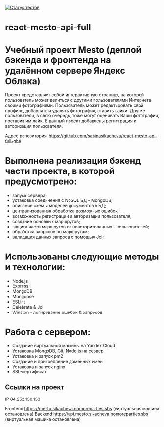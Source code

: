 [![Статус тестов](../../actions/workflows/tests.yml/badge.svg)](../../actions/workflows/tests.yml)

# react-mesto-api-full
#  Учебный проект Mesto (деплой бэкенда и фронтенда на удалённом сервере Яндекс Облака)    
Проект представляет собой интерактивную страницу, на которой пользователь может делиться с другими пользователями Интернета своими фотографиями. Пользователь может редактировать свой профиль, добавлять и удалять фотографии, ставить лайки. Другие пользователи, в свою очередь, тоже могут оценивать Ваши фотографии, поставив им лайк. В данный проект добавлены регистрация и авторизация пользователя.
  
Адрес репозитория: https://github.com/sabinasikacheva/react-mesto-api-full-gha

# Выполнена реализация бэкенд части проекта, в которой предусмотрено:

- запуск сервера;
- установка соединения с NoSQL БД - MongoDB;
- описание схем и моделей документов в БД;
- централизованная обработка возможных ошибок;
- возможность регистрации и авторизации пользователя;
- создание основных маршрутов;
- защита части маршрутов от неавторизованных - пользователей;
- обработка запросов по маршрутам;
- валидация данных запроса с помощью Joi;

# Использованы следующие методы и технологии:

- Node.js
- Express
- MongoDB
- Mongoose
- ESLint
- Celebrate & Joi
- Winston - логирование ошибок & запросов

# Работа с сервером:

- Создание виртуальной машины на Yandex Cloud
- Установка MongoDB, Git, Node.js на сервер
- Установка и запуск pm2
- Создание и прикрепление доменных имён
- Установка и запуск nginx
- SSL-сертификат

## Ссылки на проект

IP 84.252.130.133

Frontend https://mesto.sikacheva.nomoreparties.sbs (виртуальная машина остановлена)
Backend https://api.mesto.sikacheva.nomoreparties.sbs (виртуальная машина остановлена)
